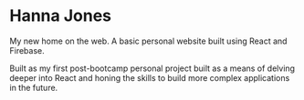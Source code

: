 # Hanna Jones

My new home on the web. A basic personal website built using React and Firebase.

Built as my first post-bootcamp personal project built as a means of delving deeper into React and honing the skills to build more complex applications in the future.
